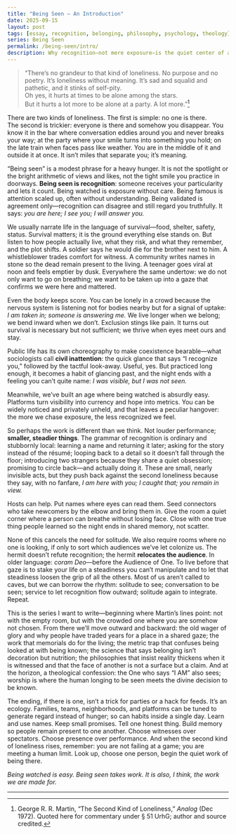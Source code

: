 ```yaml
---
title: "Being Seen — An Introduction"
date: 2025-09-15
layout: post
tags: [essay, recognition, belonging, philosophy, psychology, theology]
series: Being Seen
permalink: /being-seen/intro/
description: Why recognition—not mere exposure—is the quiet center of a human life, beginning with a second kind of loneliness.
---
```


> “There’s no grandeur to that kind of loneliness. No purpose and no poetry. It’s loneliness without meaning. It’s sad and squalid and pathetic, and it stinks of self-pity.  
> Oh yes, it hurts at times to be alone among the stars.  
> But it hurts a lot more to be alone at a party. A lot more.”[^grrm]

There are two kinds of loneliness. The first is simple: no one is there.  
The second is trickier: everyone is there and somehow you disappear. You know it in the bar where conversation eddies around you and never breaks your way; at the party where your smile turns into something you hold; on the late train when faces pass like weather. You are in the middle of it and outside it at once. It isn’t miles that separate you; it’s meaning.

“Being seen” is a modest phrase for a heavy hunger. It is not the spotlight or the bright arithmetic of views and likes, not the tight smile you practice in doorways. **Being seen is recognition**: someone receives your particularity and lets it count. Being watched is exposure without care. Being famous is attention scaled up, often without understanding. Being validated is agreement only—recognition can disagree and still regard you truthfully. It says: *you are here; I see you; I will answer you.*

We usually narrate life in the language of survival—food, shelter, safety, status. Survival matters; it is the ground everything else stands on. But listen to how people actually live, what they risk, and what they remember, and the plot shifts. A soldier says he would die for the brother next to him. A whistleblower trades comfort for witness. A community writes names in stone so the dead remain present to the living. A teenager goes viral at noon and feels emptier by dusk. Everywhere the same undertow: we do not only want to go on breathing; we want to be taken up into a gaze that confirms we were here and mattered.

Even the body keeps score. You can be lonely in a crowd because the nervous system is listening not for bodies nearby but for a signal of uptake: *I am taken in; someone is answering me.* We live longer when we belong; we bend inward when we don’t. Exclusion stings like pain. It turns out survival is necessary but not sufficient; we thrive when eyes meet ours and stay.

Public life has its own choreography to make coexistence bearable—what sociologists call **civil inattention**: the quick glance that says “I recognize you,” followed by the tactful look-away. Useful, yes. But practiced long enough, it becomes a habit of glancing past, and the night ends with a feeling you can’t quite name: *I was visible, but I was not seen.*

Meanwhile, we’ve built an age where being watched is absurdly easy. Platforms turn visibility into currency and hope into metrics. You can be widely noticed and privately unheld, and that leaves a peculiar hangover: the more we chase exposure, the less recognized we feel.

So perhaps the work is different than we think. Not louder performance; **smaller, steadier things**. The grammar of recognition is ordinary and stubbornly local: learning a name and returning it later; asking for the story instead of the résumé; looping back to a detail so it doesn’t fall through the floor; introducing two strangers because they share a quiet obsession; promising to circle back—and actually doing it. These are small, nearly invisible acts, but they push back against the second loneliness because they say, with no fanfare, *I am here with you; I caught that; you remain in view.*

Hosts can help. Put names where eyes can read them. Seed connectors who take newcomers by the elbow and bring them in. Give the room a quiet corner where a person can breathe without losing face. Close with one true thing people learned so the night ends in shared memory, not scatter.

None of this cancels the need for solitude. We also require rooms where no one is looking, if only to sort which audiences we’ve let colonize us. The hermit doesn’t refute recognition; the hermit **relocates the audience**. In older language: *coram Deo*—before the Audience of One. To live before that gaze is to stake your life on a steadiness you can’t manipulate and to let that steadiness loosen the grip of all the others. Most of us aren’t called to caves, but we can borrow the rhythm: solitude to see; conversation to be seen; service to let recognition flow outward; solitude again to integrate. Repeat.

This is the series I want to write—beginning where Martin’s lines point: not with the empty room, but with the crowded one where you are somehow not chosen. From there we’ll move outward and backward: the old wager of glory and why people have traded years for a place in a shared gaze; the work that memorials do for the living; the metric trap that confuses being looked at with being known; the science that says belonging isn’t decoration but nutrition; the philosophies that insist reality thickens when it is witnessed and that the face of another is not a surface but a claim. And at the horizon, a theological confession: the One who says “I AM” also sees; worship is where the human longing to be seen meets the divine decision to be known.

The ending, if there is one, isn’t a trick for parties or a hack for feeds. It’s an ecology. Families, teams, neighborhoods, and platforms can be tuned to generate regard instead of hunger; so can habits inside a single day. Learn and use names. Keep small promises. Tell one honest thing. Build memory so people remain present to one another. Choose witnesses over spectators. Choose presence over performance. And when the second kind of loneliness rises, remember: you are not failing at a game; you are meeting a human limit. Look up, choose one person, begin the quiet work of being there.

*Being watched is easy. Being seen takes work. It is also, I think, the work we are made for.*

---

[^grrm]: George R. R. Martin, “The Second Kind of Loneliness,” *Analog* (Dec 1972). Quoted here for commentary under § 51 UrhG; author and source credited.
